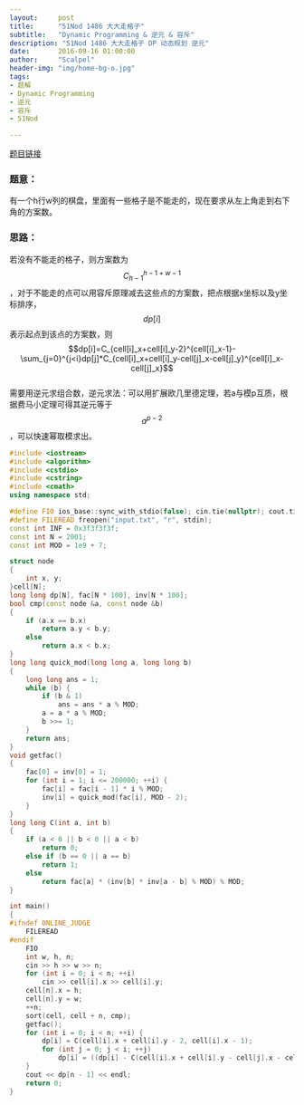 ```yaml
---
layout:     post
title:      "51Nod 1486 大大走格子"
subtitle:   "Dynamic Programming & 逆元 & 容斥"
description: "51Nod 1486 大大走格子 DP 动态规划 逆元"
date:       2016-09-16 01:00:00
author:     "Scalpel"
header-img: "img/home-bg-o.jpg"
tags:
- 题解
- Dynamic Programming
- 逆元
- 容斥
- 51Nod

---
```

[题目链接](http://www.51nod.com/onlineJudge/questionCode.html#!problemId=1486)

### 题意：
有一个h行w列的棋盘，里面有一些格子是不能走的，现在要求从左上角走到右下角的方案数。  

### 思路：
若没有不能走的格子，则方案数为$$C^{h-1+w-1}_{h-1}$$，对于不能走的点可以用容斥原理减去这些点的方案数，把点根据x坐标以及y坐标排序，$$dp[i]$$表示起点到该点的方案数，则$$dp[i]=C_{cell[i]_x+cell[i]_y-2}^{cell[i]_x-1}- \sum_{j=0}^{j<i}dp[j]*C_{cell[i]_x+cell[i]_y-cell[j]_x-cell[j]_y}^{cell[i]_x-cell[j]_x}$$  
需要用逆元求组合数，逆元求法：可以用扩展欧几里德定理，若a与模p互质，根据费马小定理可得其逆元等于$$a^{p-2}$$，可以快速幂取模求出。  

~~~cpp
#include <iostream>
#include <algorithm>
#include <cstdio>
#include <cstring>
#include <cmath>
using namespace std;

#define FIO ios_base::sync_with_stdio(false); cin.tie(nullptr); cout.tie(nullptr);
#define FILEREAD freopen("input.txt", "r", stdin);
const int INF = 0x3f3f3f3f;
const int N = 2001;
const int MOD = 1e9 + 7;

struct node
{
    int x, y;
}cell[N];
long long dp[N], fac[N * 100], inv[N * 100];
bool cmp(const node &a, const node &b)
{
    if (a.x == b.x)
        return a.y < b.y;
    else
        return a.x < b.x;
}
long long quick_mod(long long a, long long b)
{
    long long ans = 1;
    while (b) {
        if (b & 1)
            ans = ans * a % MOD;
        a = a * a % MOD;
        b >>= 1;
    }
    return ans;
}
void getfac()
{
    fac[0] = inv[0] = 1;
    for (int i = 1; i <= 200000; ++i) {
        fac[i] = fac[i - 1] * i % MOD;
        inv[i] = quick_mod(fac[i], MOD - 2);
    }
}
long long C(int a, int b)
{
    if (a < 0 || b < 0 || a < b)
        return 0;
    else if (b == 0 || a == b)
        return 1;
    else 
        return fac[a] * (inv[b] * inv[a - b] % MOD) % MOD;
}

int main()
{
#ifndef ONLINE_JUDGE
    FILEREAD
#endif
    FIO
    int w, h, n;
    cin >> h >> w >> n;
    for (int i = 0; i < n; ++i)
        cin >> cell[i].x >> cell[i].y;
    cell[n].x = h;
    cell[n].y = w;
    ++n;
    sort(cell, cell + n, cmp);
    getfac();
    for (int i = 0; i < n; ++i) {
        dp[i] = C(cell[i].x + cell[i].y - 2, cell[i].x - 1);
        for (int j = 0; j < i; ++j)
            dp[i] = ((dp[i] - C(cell[i].x + cell[i].y - cell[j].x - cell[j].y, cell[i].x - cell[j].x) * dp[j]) % MOD + MOD) % MOD;
    }
    cout << dp[n - 1] << endl;
    return 0;
}

~~~



